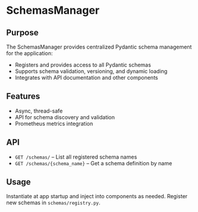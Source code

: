 # SchemasManager

## Purpose

The SchemasManager provides centralized Pydantic schema management for the application:

- Registers and provides access to all Pydantic schemas
- Supports schema validation, versioning, and dynamic loading
- Integrates with API documentation and other components

## Features

- Async, thread-safe
- API for schema discovery and validation
- Prometheus metrics integration

## API

- `GET /schemas/` – List all registered schema names
- `GET /schemas/{schema_name}` – Get a schema definition by name

## Usage

Instantiate at app startup and inject into components as needed.
Register new schemas in `schemas/registry.py`.
